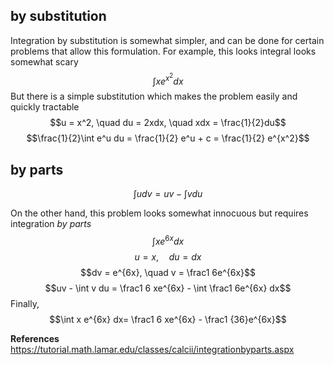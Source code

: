 ## by substitution
Integration by substitution is somewhat simpler, and can be done for certain problems that allow this formulation. For example, this looks integral looks somewhat scary
$$\int x e^{x^2}dx$$
But there is a simple substitution which makes the problem easily and quickly tractable
$$u = x^2, \quad du = 2xdx, \quad xdx = \frac{1}{2}du$$
$$\frac{1}{2}\int e^u du = \frac{1}{2} e^u + c = \frac{1}{2} e^{x^2}$$

## by parts

$$\int u dv = uv - \int v du$$

On the other hand, this problem looks somewhat innocuous but requires integration *by parts*
$$\int x e^{6x} dx$$
$$u = x, \quad du = dx$$
$$dv = e^{6x}, \quad v = \frac1 6e^{6x}$$
$$uv - \int v du = \frac1 6 xe^{6x} - \int \frac1 6e^{6x} dx$$
Finally,
$$\int x e^{6x} dx= \frac1 6 xe^{6x} -  \frac1 {36}e^{6x}$$




**References**
https://tutorial.math.lamar.edu/classes/calcii/integrationbyparts.aspx
